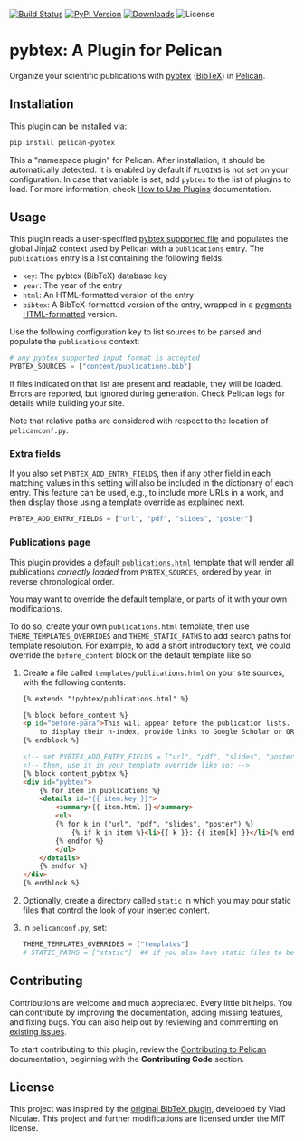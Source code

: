 <!--
SPDX-FileCopyrightText: Copyright © 2024 André Anjos <andre.dos.anjos@gmail.com>
SPDX-License-Identifier: MIT
-->

[![Build Status](https://img.shields.io/github/actions/workflow/status/anjos/pelican-pybtex/main.yml?branch=main)](https://github.com/anjos/pelican-pybtex/actions)
[![PyPI Version](https://img.shields.io/pypi/v/pelican-pybtex)](https://pypi.org/project/pelican-pybtex/)
[![Downloads](https://img.shields.io/pypi/dm/pelican-pybtex)](https://pypi.org/project/pelican-pybtex/)
![License](https://img.shields.io/pypi/l/pelican-pybtex?color=blue)

# pybtex: A Plugin for Pelican

Organize your scientific publications with [pybtex](https://pybtex.org)
([BibTeX](https://www.bibtex.com/g/bibtex-format/)) in [Pelican](https://getpelican.com).

## Installation

This plugin can be installed via:

```sh
pip install pelican-pybtex
````

This a "namespace plugin" for Pelican.  After installation, it should be automatically
detected.  It is enabled by default if `PLUGINS` is not set on your configuration.  In
case that variable is set, add `pybtex` to the list of plugins to load. For more
information, check [How to Use
Plugins](https://docs.getpelican.com/en/latest/plugins.html#how-to-use-plugins)
documentation.

## Usage

This plugin reads a user-specified [pybtex supported
file](https://docs.pybtex.org/formats.html#bibliography-formats) and populates the
global Jinja2 context used by Pelican with a `publications` entry.  The `publications`
entry is a list containing the following fields:

* `key`: The pybtex (BibTeX) database key
* `year`: The year of the entry
* `html`: An HTML-formatted version of the entry
* `bibtex`: A BibTeX-formatted version of the entry, wrapped in a [pygments
HTML-formatted](https://pygments.org/docs/quickstart/) version.

Use the following configuration key to list sources to be parsed and populate the
`publications` context:

```python
# any pybtex supported input format is accepted
PYBTEX_SOURCES = ["content/publications.bib"]
```

If files indicated on that list are present and readable, they will be loaded. Errors are
reported, but ignored during generation.  Check Pelican logs for details while building
your site.

Note that relative paths are considered with respect to the location of
`pelicanconf.py`.

### Extra fields

If you also set `PYBTEX_ADD_ENTRY_FIELDS`, then if any other field in each matching
values in this setting will also be included in the dictionary of each entry. This
feature can be used, e.g., to include more URLs in a work, and then display those using
a template override as explained next.

```python
PYBTEX_ADD_ENTRY_FIELDS = ["url", "pdf", "slides", "poster"]
```

### Publications page

This plugin provides a [default
`publications.html`](src/pelican/plugins/pybtex/templates/publications.html) template
that will render all publications *correctly loaded* from `PYBTEX_SOURCES`, ordered by
year, in reverse chronological order.

You may want to override the default template, or parts of it with your own modifications.

To do so, create your own `publications.html` template, then use
`THEME_TEMPLATES_OVERRIDES` and `THEME_STATIC_PATHS` to add search paths for template
resolution.  For example, to add a short introductory text, we could override the
`before_content` block on the default template like so:

1. Create a file called `templates/publications.html` on your site sources, with the
   following contents:

   ```html
   {% extends "!pybtex/publications.html" %}

   {% block before_content %}
   <p id="before-para">This will appear before the publication lists. One could use this
       to display their h-index, provide links to Google Scholar or ORCid.</p>
   {% endblock %}

   <!-- set PYBTEX_ADD_ENTRY_FIELDS = ["url", "pdf", "slides", "poster"] -->
   <!-- then, use it in your template override like so: -->
   {% block content_pybtex %}
   <div id="pybtex">
       {% for item in publications %}
       <details id="{{ item.key }}">
           <summary>{{ item.html }}</summary>
           <ul>
           {% for k in ("url", "pdf", "slides", "poster") %}
               {% if k in item %}<li>{{ k }}: {{ item[k] }}</li>{% endif %}
           {% endfor %}
           </ul>
       </details>
       {% endfor %}
   </div>
   {% endblock %}
   ```

2. Optionally, create a directory called `static` in which you may pour static files
   that control the look of your inserted content.
3. In `pelicanconf.py`, set:

   ```python
   THEME_TEMPLATES_OVERRIDES = ["templates"]
   # STATIC_PATHS = ["static"]  ## if you also have static files to be copied
   ```

## Contributing

Contributions are welcome and much appreciated. Every little bit helps. You can
contribute by improving the documentation, adding missing features, and fixing bugs. You
can also help out by reviewing and commenting on [existing
issues](https://github.com/anjos/pelican-pybtex/issues).

To start contributing to this plugin, review the [Contributing to
Pelican](https://docs.getpelican.com/en/latest/contribute.html) documentation, beginning
with the **Contributing Code** section.

## License

This project was inspired by the [original BibTeX
plugin](https://github.com/vene/pelican-bibtex), developed by Vlad Niculae. This project
and further modifications are licensed under the MIT license.
